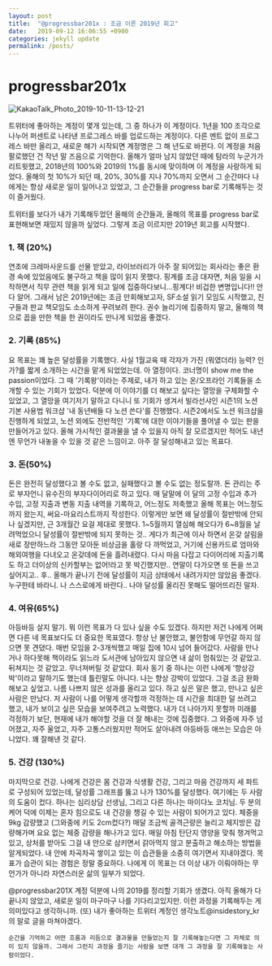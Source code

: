 ```yaml
---
layout: post
title:  "@progressbar201x : 조금 이른 2019년 회고"
date:   2019-09-12 16:06:55 +0900
categories: jekyll update
permalink: /posts/
---
```


# progressbar201x
![KakaoTalk_Photo_2019-10-11-13-12-21](https://user-images.githubusercontent.com/40843295/66623912-d9e4ac80-ec28-11e9-9a7d-47e0025089d9.jpeg)

트위터에 좋아하는 계정이 몇개 있는데, 그 중 하나가 이 계정이다. 1년을 100 조각으로 나누어 퍼센트로 나타낸 프로그레스 바를 업로드하는 계정이다. 다른 멘트 없이 프로그레스 바만 올리고, 새로운 해가 시작되면 계정명은 그 해 년도로 바뀐다. 이 계정을 처음 팔로했던 건 작년 말 즈음으로 기억한다. 올해가 얼마 남지 않았던 때에 탐라의 누군가가 리트윗했고, 2018년의 100%와 2019의 1%를 동시에 맞이하며 이 계정을 사랑하게 되었다. 올해의 첫 10%가 되던 때, 20%, 30%를 지나 70%까지 오면서 그 순간마다 나에게는 항상 새로운 일이 일어나고 있었고, 그 순간들을 progress bar로 기록해두는 것이 즐거웠다.

트위터를 보다가 내가 기록해두었던 올해의 순간들과, 올해의 목표를 progress bar로 표현해보면 재밌지 않을까 싶었다. 그렇게 조금 이르지만 2019년 회고를 시작했다.

### 1. 책 (20%)
연초에 크레마사운드를 선물 받았고, 라이브러리가 아주 잘 되어있는 회사라는 좋은 환경 속에 있었음에도 불구하고 책을 많이 읽지 못했다. 핑계를 조금 대자면, 처음 일을 시작하면서 직무 관련 책을 읽게 되고 일에 집중하다보니...핑계다! 비겁한 변명입니다!! 안다 알어. 그래서 남은 2019년에는 조금 만회해보고자, SF소설 읽기 모임도 시작했고, 친구들과 판교 책모임도 소소하게 꾸려보려 한다. 권수 늘리기에 집중하지 말고, 올해의 책으로 꼽을 만한 책을 한 권이라도 만나게 되었음 좋겠다.

### 2. 기록 (85%)
요 목표는 꽤 높은 달성률을 기록했다. 사실 1월교육 때 각자가 가진 (뭐였더라) 능력? 인가?를 짧게 소개하는 시간을 맡게 되었었는데. 아 열정이다. 코너명이 show me the passion이었다. 그 때 '기록왕'이라는 주제로, 내가 하고 있는 온/오프라인 기록들을 소개할 수 있는 기회가 있었다. 덕분에 이 이야기를 더 해보고 싶다는 열망을 구체화할 수 있었고, 그 열망을 여기저기 말하고 다니니 또 기회가 생겨서 빌라선샤인 시즌1의 노션 기본 사용법 워크샵 '내 동년배들 다 노션 쓴다'를 진행했다. 시즌2에서도 노션 워크샵을 진행하게 되었고, 노션 외에도 전반적인 '기록'에 대한 이야기들을 풀어낼 수 있는 판을 만들어가고 있다. 올해 가시적인 결과물을 낼 수 있을지 아직 잘 모르겠지만 적어도 내년엔 무언가 내놓을 수 있을 것 같은 느낌이고. 아주 잘 달성해내고 있는 목표다.

### 3. 돈(50%)
돈은 완전히 달성했다고 볼 수도 없고, 실패했다고 볼 수도 없는 정도랄까. 돈 관리는 주로 부자언니 유수진의 부자다이어리로 하고 있다. 매 달말에 이 달의 고정 수입과 추가 수입, 고정 지출과 변동 지출 내역을 기록하고, 어느정도 저축했고 올해 목표는 어느정도까지 왔는지, 써요-마요리스트까지 작성한다. 이렇게만 보면 왜 달성률이 절반밖에 안되나 싶겠지만, 근 3개월간 요걸 제대로 못했다. 1~5월까지 열심해 해오다가 6~8월을 날려먹었으니 달성률이 절반밖에 되지 못하는 것.. 게다가 최근에 이사 하면서 온갖 살림을 새로 장만하느라 그동안 모아둔 비상금을 홀랑 다 까먹었고, 거기에 신용카드로 엄마와 해외여행을 다녀오고 온갖데에 돈을 흘려내렸다. 다시 마음 다잡고 다이어리에 지출기록도 하고 더이상의 신카할부는 없어!라고 못 박긴했지만.. 연말이 다가오면 또 돈을 쓰고 싶어지고.. 후.. 올해가 끝나기 전에 달성률이 지금 상태에서 내려가지만 않았음 좋겠다. 누구한테 바라니. 나 스스로에게 바란다.. 나야 달성률 올리진 못해도 떨어뜨리진 말자.

### 4. 여유(65%)
아등바등 살지 말기. 뭐 이런 목표가 다 있나 싶을 수도 있겠다. 하지만 저건 나에게 어쩌면 다른 네 목표보다도 더 중요한 목표였다. 항상 난 불안했고, 불안함에 무언갈 하지 않으면 못 견뎠다. 매번 모임을 2-3개씩했고 매일 집에 10시 넘어 들어갔다. 사람을 만나거나 하다못해 책이라도 읽느라 도서관에 남아있지 않으면 내 삶이 멈춰있는 것 같았고. 뒤쳐지는 것 같았고. 무너져버릴 것 같았다. 회사 동기 중 하나는 이런 나에게 '향상강박'이라고 말하기도 했는데 틀린말도 아니다. 나는 향상 강박이 있었다. 그걸 조금 완화해보고 싶었고. 나름 나쁘지 않은 성과를 올리고 있다. 하고 싶은 말은 했고, 만나고 싶은 사람은 만났다. 저 사람이 나를 어떻게 생각할까 걱정하는 데 시간을 최대한 덜 쓰려고 했고, 내가 보이고 싶은 모습을 보여주려고 노력했다. 내가 더 나아가지 못할까 미래를 걱정하기 보단, 현재에 내가 해야할 것을 더 잘 해내는 것에 집중했다. 그 와중에 자주 넘어졌고, 자주 울었고, 자주 고통스러웠지만 적어도 살아내려 아등바등 애쓰는 모습은 아니었다. 꽤 잘해낸 것 같다.

### 5. 건강 (130%)
마지막으로 건강. 나에게 건강은 몸 건강과 식생활 건강, 그리고 마음 건강까지 세 파트로 구성되어 있었는데, 달성률 그래프를 뚫고 나가 130%를 달성했다. 여기에는 두 사람의 도움이 컸다. 하나는 심리상담 선생님, 그리고 다른 하나는 마이다노 코치님. 두 분의 케어 덕에 이제는 혼자 힘으로도 내 건강을 챙길 수 있는 사람이 되어가고 있다. 체중을 9kg 감량했고 (그와중에 키도 2cm컸다?) 매달 조금씩 골격근량은 늘리고 체지방은 감량해가며 요요 없는 체중 감량을 해나가고 있다. 매일 아침 탄단지 영양을 맞춰 챙겨먹고 있고, 상처를 받아도 그걸 내 안으로 삼키면서 갉아먹지 않고 분출하고 해소하는 방법을 알게되었다. 내 안에 차곡차곡 쌓이고 있는 이 습관들을 소중히 여기면서 지내야겠다. 목표가 습관이 되는 경험은 정말 중요하다. 나에게 이 목표는 더 이상 내가 이뤄야하는 무언가가 아니라 자연스러운 삶의 일부가 되었다.

@progressbar201X 계정 덕분에 나의 2019를 정리할 기회가 생겼다. 아직 올해가 다 끝나지 않았고, 새로운 일이 마구마구 나를 기다리고있지만. 이런 과정을 기록해두는 게 의미있다고 생각하니까. (또) 내가 좋아하는 트위터 계정인 생각노트@insidestory_kr의 말로 글을 마쳐야겠다.

``순간을 기억하고 어떤 흐름과 리듬으로 결과물을 만들었는지 잘 기록해놓는다면 그 자체로 의미 있지 않을까. 그래서 그런지 과정을 즐기는 사람을 보면 대개 그 과정을 잘 기록해놓는 사람이었다.``



